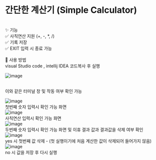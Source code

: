 # 간단한 계산기 (Simple Calculator)
<br>
✨ 기능 <br>
✅ 사칙연산 지원 (+, -, *, /) <br>
✅ 기록 저장 <br>
✅ EXIT 입력 시 종료 가능 <br>
<br>
🚀 사용 방법 <br>
visual Studio code , intellij IDEA 코드복사 후 실행 <br>

![image](https://github.com/user-attachments/assets/21acd112-8563-4667-8467-3f31e3e213ff)

<br>
이와 같은 터미널 창 및 작동 여부 확인 가능<br>

![image](https://github.com/user-attachments/assets/bd2eb08f-7e67-4865-a93d-f830fcfbfdad)<br>
첫번째 숫자 입력시 확인 가능 화면
<br>
![image](https://github.com/user-attachments/assets/c195b26e-d1e6-46d1-ba31-36eee6f1e3f1)<br>
사칙연산 입력시 확인 가능 화면
<br>
![image](https://github.com/user-attachments/assets/88f995e7-f07e-42ff-9fde-bcdd161a4080)<br>
두번째 숫자 입력시 확인 가능 화면 및 이휴 결과 값과 결과값을 삭제 여부 확인
<br>
![image](https://github.com/user-attachments/assets/cbc22529-f744-4075-8404-34a66be316f3)<br>
yes 시 첫번째 값 삭제 - (첫 실행이기에 처음 계산한 값이 삭제되어 들어가지 않음)
<br>
![image](https://github.com/user-attachments/assets/568eeefe-c9da-41b5-966d-f15747151cef)<br>
no 시 값을 저장 후 다시 실행
<br>



